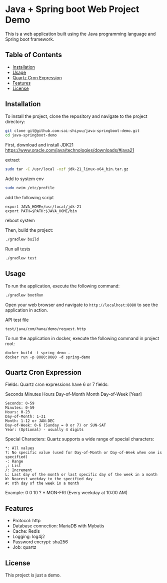 # Java + Spring boot Web Project Demo

This is a web application built using the Java programming language and Spring boot framework.

## Table of Contents

- [Installation](#installation)
- [Usage](#usage)
- [Quartz Cron Expression](#quartz-cron-expression)
- [Features](#features)
- [License](#license)

## Installation

To install the project, clone the repository and navigate to the project directory:

```sh
git clone git@github.com:sai-shiyuu/java-springboot-demo.git
cd java-springboot-demo
```

First, download and install JDK21
https://www.oracle.com/java/technologies/downloads/#java21

extract
```sh
sudo tar -C /usr/local -xzf jdk-21_linux-x64_bin.tar.gz
```
Add to system env
```sh
sudo nvim /etc/profile
```
add the following script
```
export JAVA_HOME=/usr/local/jdk-21
export PATH=$PATH:$JAVA_HOME/bin
```
reboot system

Then, build the project:

```sh
./gradlew build
```

Run all tests
```sh
./gradlew test
```

## Usage

To run the application, execute the following command:

```sh
./gradlew bootRun
```

Open your web browser and navigate to `http://localhost:8080` to see the application in action.

API test file
```
test/java/com/hana/demo/request.http
```

To run the application in docker, execute the following command in project root:

```
docker build -t spring-demo .
docker run -p 8080:8080 -d spring-demo
```
## Quartz Cron Expression
Fields: Quartz cron expressions have 6 or 7 fields:

Seconds Minutes Hours Day-of-Month Month Day-of-Week [Year]

    Seconds: 0-59
    Minutes: 0-59
    Hours: 0-23
    Day-of-Month: 1-31
    Month: 1-12 or JAN-DEC
    Day-of-Week: 0-6 (Sunday = 0 or 7) or SUN-SAT
    Year: (Optional) - usually 4 digits

Special Characters: Quartz supports a wide range of special characters:

    *: All values
    ?: No specific value (used for Day-of-Month or Day-of-Week when one is specified)
    -: Range
    ,: List
    /: Increment
    L: Last day of the month or last specific day of the week in a month
    W: Nearest weekday to the specified day
    #: nth day of the week in a month

Example: 0 0 10 ? * MON-FRI (Every weekday at 10:00 AM)

## Features

- Protocol: http
- Database connection: MariaDB with Mybatis
- Cache: Redis
- Logging: log4j2
- Password encrypt: sha256
- Job: quartz

## License

This project is just a demo.